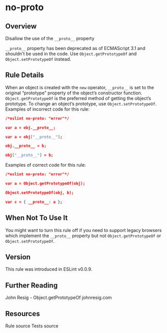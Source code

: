 
# no-proto
## Overview
Disallow the use of the `__proto__` property



`__proto__` property has been deprecated as of ECMAScript 3.1 and shouldn’t be used in the code. Use `Object.getPrototypeOf` and `Object.setPrototypeOf` instead.
## Rule Details
When an object is created with the `new` operator, `__proto__` is set to the original “prototype” property of the object’s constructor function. `Object.getPrototypeOf` is the preferred method of getting the object’s prototype. To change an object’s prototype, use `Object.setPrototypeOf`.
Examples of incorrect code for this rule:


```json
/*eslint no-proto: "error"*/

var a = obj.__proto__;

var a = obj["__proto__"];

obj.__proto__ = b;

obj["__proto__"] = b;
```
Examples of correct code for this rule:


```json
/*eslint no-proto: "error"*/

var a = Object.getPrototypeOf(obj);

Object.setPrototypeOf(obj, b);

var c = { __proto__: a };
```
## When Not To Use It
You might want to turn this rule off if you need to support legacy browsers which implement the
`__proto__` property but not `Object.getPrototypeOf` or `Object.setPrototypeOf`.
## Version
This rule was introduced in ESLint v0.0.9.
## Further Reading





John Resig - Object.getPrototypeOf 
 johnresig.com





## Resources

Rule source 
Tests source 

